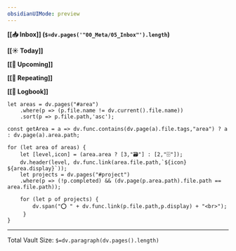 ```yaml
---
obsidianUIMode: preview
---
```

**[[📥 Inbox]] (`$=dv.pages('"00_Meta/05_Inbox"').length`)**

**[[☀️ Today]]**

**[[📅 Upcoming]]**

**[[🔄 Repeating]]**

**[[📔 Logbook]]**

```dataviewjs
let areas = dv.pages("#area")
  	.where(p => (p.file.name != dv.current().file.name))
    .sort(p => p.file.path,'asc');
    
const getArea = a => dv.func.contains(dv.page(a).file.tags,"area") ? a : dv.page(a).area.path;

for (let area of areas) {
	let [level,icon] = (area.area ? [3,"🗃"] : [2,"🗄"]);
	dv.header(level, dv.func.link(area.file.path,`${icon} ${area.display}`));
	let projects = dv.pages("#project")
  	.where(p => (!p.completed) && (dv.page(p.area.path).file.path == area.file.path));

	for (let p of projects) {
   		dv.span("⭕️ " + dv.func.link(p.file.path,p.display) + "<br>");
	 }
}
```

---

Total Vault Size: `$=dv.paragraph(dv.pages().length)`